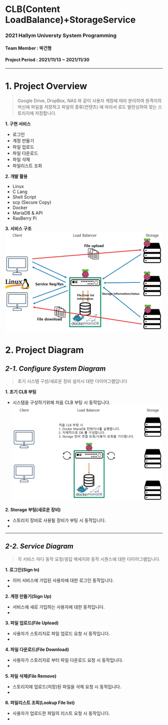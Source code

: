 # CLB(Content LoadBalance)+StorageService
### 2021 Hallym Universty System Programming

#### Team Member : 박건형
#### Project Period : 2021/11/13 ~ 2021/11/30
----

# 1. Project Overview
>Google Drive, DropBox, NAS 와 같이 사용자 계정에 따라 분리하여 원격지의 머신에 파일을 저장하고 파일의 종류(컨텐츠) 에 따라서 로드 발란싱하여 맞는 스토리지에 저장합니다.

**1. 구현 서비스**
- 로그인
- 계정 만들기
- 파일 업로드
- 파일 다운로드
- 파일 삭제
- 파일리스트 조회

**2. 개발 활용**
- Linux
- C Lang
- Shell Script
- scp (Secure Copy)
- Docker
- MariaDB & API
- RasBerry Pi

**3. 서비스 구조** 
![Image](./_readmeImg/Service_structure.JPG)

# 2. Project Diagram

## _2-1. Configure System Diagram_
>초기 시스템 구성/새로운 장비 설치시 대한 다이어그램입니다

**1. 초기 CLB 부팅**
- 시스템을 구성하기위해 처음 CLB 부팅 시 동작입니다.
![Image](./_readmeImg/clbBoot.JPG)

**2. Storage 부팅(새로운 장비)**
- 스토리지 장비로 사용될 장비가 부팅 시 동작입니다.
- 

---

## _2-2. Service Diagram_
>각 서비스 마다 동작 요청/응답 메세지와 동작 시퀀스에 대한 다이어그램입니다.

**1. 로그인(Sign In)**
- 이미 서비스에 가입된 사용자에 대한 로그인 동작입니다.
- 

**2. 계정 만들기(Sign Up)**
- 서비스에 새로 가입하는 사용자에 대한 동작입니다.
- 

**3. 파일 업로드(File Upload)**
- 사용자가 스토리지로 파일 업로드 요청 시 동작입니다.
- 

**4. 파일 다운로드(File Download)**
- 사용자가 스토리지로 부터 파일 다운로드 요청 시 동작입니다.
- 

**5. 파일 삭제(File Remove)**
- 스토리지에 업로드(저장)된 파일을 삭제 요청 시 동작입니다.
- 

**6. 파일리스트 조회(Lookup File list)**
- 사용자가 업로드한 파일의 리스트 요청 시 동작입니다.
- 



